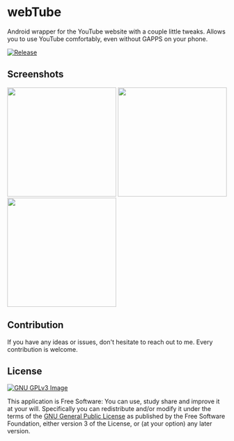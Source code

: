 # webTube
Android wrapper for the YouTube website with a couple little tweaks. Allows you to use YouTube comfortably, even without GAPPS on your phone.

[![Release](https://upload.wikimedia.org/wikipedia/commons/thumb/0/0d/Get_it_on_F-Droid.svg/200px-Get_it_on_F-Droid.svg.png)](https://f-droid.org/repository/browse/?fdid=cz.martykan.webtube)

## Screenshots
[<img src="http://i.imgur.com/s7G1o3G.png" width=250>](http://i.imgur.com/s7G1o3G.png)
[<img src="http://i.imgur.com/tybWcz3.png" width=250>](http://i.imgur.com/tybWcz3.png)
[<img src="http://i.imgur.com/rCZ7hzB.png" width=250>](http://i.imgur.com/rCZ7hzB.png)

## Contribution
If you have any ideas or issues, don't hesitate to reach out to me. Every contribution is welcome.

## License
[![GNU GPLv3 Image](https://www.gnu.org/graphics/gplv3-127x51.png)](http://www.gnu.org/licenses/gpl-3.0.en.html)  

This application is Free Software: You can use, study share and improve it at your
will. Specifically you can redistribute and/or modify it under the terms of the
[GNU General Public License](https://www.gnu.org/licenses/gpl.html) as
published by the Free Software Foundation, either version 3 of the License, or
(at your option) any later version.  
